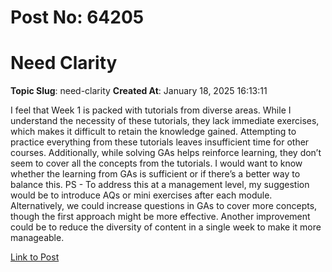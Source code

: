 # Post No: 64205
# Need Clarity
**Topic Slug**: need-clarity
**Created At**: January 18, 2025 16:13:11

I feel that Week 1 is packed with tutorials from diverse areas. While I understand the necessity of these tutorials, they lack immediate exercises, which makes it difficult to retain the knowledge gained. Attempting to practice everything from these tutorials leaves insufficient time for other courses.
Additionally, while solving GAs helps reinforce learning, they don’t seem to cover all the concepts from the tutorials.
I would want to know whether the learning from GAs is sufficient or if there’s a better way to balance this.
PS - To address this at a management level, my suggestion would be to introduce AQs  or  mini exercises after each module. Alternatively, we could increase questions in GAs to cover more concepts, though the first approach might be more effective. Another improvement could be to reduce the diversity of content in a single week to make it more manageable.

[Link to Post](https://discourse.onlinedegree.iitm.ac.in/t/need-clarity/581700)

